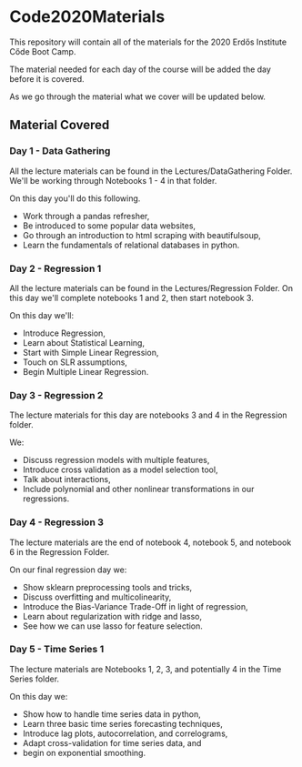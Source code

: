 # Code2020Materials

This repository will contain all of the materials for the 2020 Erd&#337;s Institute
C&#337;de Boot Camp.

The material needed for each day of the course will be added the day before it
is covered.

As we go through the material what we cover will be updated below.

## Material Covered

### Day 1 - Data Gathering
All the lecture materials can be found in the Lectures/DataGathering Folder.
We'll be working through Notebooks 1 - 4 in that folder.

On this day you'll do this following.
<ul>
  <li>Work through a pandas refresher,</li>
  <li>Be introduced to some popular data websites,</li>
  <li>Go through an introduction to html scraping with beautifulsoup,</li>
  <li>Learn the fundamentals of relational databases in python.</li>
</ul>


### Day 2 - Regression 1
All the lecture materials can be found in the Lectures/Regression Folder.
On this day we'll complete notebooks 1 and 2, then start notebook 3.

On this day we'll:
<ul>
  <li>Introduce Regression,</li>
  <li>Learn about Statistical Learning,</li>
  <li>Start with Simple Linear Regression,</li>
  <li>Touch on SLR assumptions,</li>
  <li>Begin Multiple Linear Regression.</li>
</ul>

### Day 3 - Regression 2
The lecture materials for this day are notebooks 3 and 4 in the Regression folder.

We:
<ul>
  <li>Discuss regression models with multiple features,</li>
  <li>Introduce cross validation as a model selection tool,</li>
  <li>Talk about interactions,</li>
  <li>Include polynomial and other nonlinear transformations in our regressions.</li>
</ul>

### Day 4 - Regression 3
The lecture materials are the end of notebook 4, notebook 5, and notebook 6 in the
Regression Folder.

On our final regression day we:
<ul>
  <li>Show sklearn preprocessing tools and tricks,</li>
  <li>Discuss overfitting and multicolinearity,</li>
  <li>Introduce the Bias-Variance Trade-Off in light of regression,</li>
  <li>Learn about regularization with ridge and lasso,</li>
  <li>See how we can use lasso for feature selection.</li>
</ul>

### Day 5 - Time Series 1
The lecture materials are Notebooks 1, 2, 3, and potentially 4 in the Time Series
folder.

On this day we:
<ul>
  <li>Show how to handle time series data in python,</li>
  <li>Learn three basic time series forecasting techniques,</li>
  <li>Introduce lag plots, autocorrelation, and correlograms,</li>
  <li>Adapt cross-validation for time series data, and</li>
  <li>begin on exponential smoothing.</li>
</ul>
